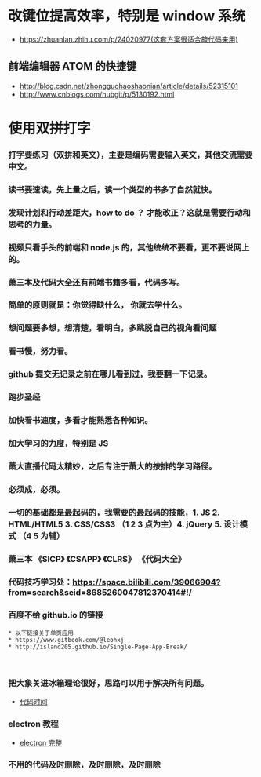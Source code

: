 # 改键位提高效率，特别是 window 系统
* https://zhuanlan.zhihu.com/p/24020977(这套方案很适合敲代码来用)
## 前端编辑器 ATOM 的快捷键
*  http://blog.csdn.net/zhongguohaoshaonian/article/details/52315101
*  http://www.cnblogs.com/hubgit/p/5130192.html
# 使用双拼打字
### 打字要练习（双拼和英文），主要是编码需要输入英文，其他交流需要中文。
### 读书要速读，先上量之后，读一个类型的书多了自然就快。
### 发现计划和行动差距大，how to do ？ 才能改正？这就是需要行动和思考的力量。
### 视频只看手头的前端和 node.js 的，其他统统不要看，更不要说网上的。
### 萧三本及代码大全还有前端书籍多看，代码多写。
### 简单的原则就是：你觉得缺什么， 你就去学什么。
### 想问题要多想，想清楚，看明白，多跳脱自己的视角看问题
### 看书慢，努力看。
### github 提交无记录之前在哪儿看到过，我要翻一下记录。
### 跑步圣经
### 加快看书速度，多看才能熟悉各种知识。
### 加大学习的力度，特别是 JS
### 萧大直播代码太精妙，之后专注于萧大的按排的学习路径。
### 必须成，必须。
### 一切的基础都是最起码的，我需要的最起码的技能，1. JS 2. HTML/HTML5 3. CSS/CSS3 （1 2 3 点为主）4. jQuery 5. 设计模式 （4 5 为辅）
### 萧三本 《SICP》 《CSAPP》 《CLRS》 《代码大全》
### 代码技巧学习处：https://space.bilibili.com/39066904?from=search&seid=8685260047812370414#!/

### 百度不给 github.io 的链接
    * 以下链接关于单页应用
    * https://www.gitbook.com/@leohxj
    * http://island205.github.io/Single-Page-App-Break/
    
### 把大象关进冰箱理论很好，思路可以用于解决所有问题。
* [代码时间](http://codetimecn.com/)

### electron 教程
* [electron 完整](https://www.kancloud.cn/winu/electron#/catalog)

### 不用的代码及时删除，及时删除，及时删除
